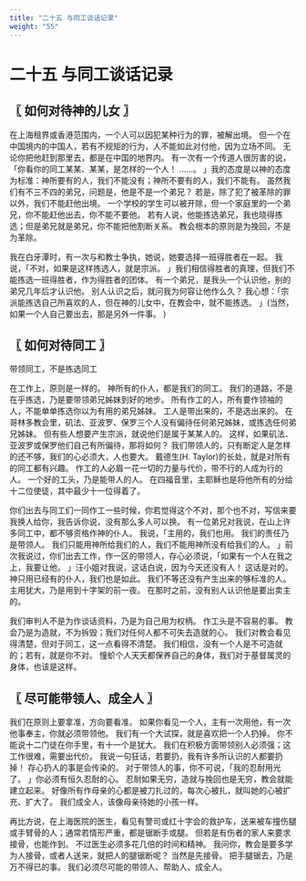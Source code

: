```yaml
---
title: "二十五 与同工谈话记录"
weight: "55"
---
```


# 二十五 与同工谈话记录


## 〖 如何对待神的儿女 〗

在上海租界或香港范围内，一个人可以因犯某种行为的罪，被解出境。
但一个在中国境内的中国人，若有不规矩的行为，人不能如此对付他，因为立场不同。
无论你把他赶到那里去，都是在中国的地界内。
有一次有一个传道人很厉害的说，「你看你的同工某某、某某，是怎样的一个人！
……。
」我的态度是以神的态度为标准：神所要有的人，我们不能没有；神所不要有的人，我们不能有。
虽然我们有不三不四的弟兄，问题是，他是不是一个弟兄？
若是，除了犯了被革除的罪以外，我们不能赶他出境。
一个学校的学生可以被开除，但一个家庭里的一个弟兄，你不能赶他出去，你不能不要他。
若有人说，他能拣选弟兄，我也晓得拣选；但是弟兄就是弟兄，你不能把他割断关系。
教会根本的原则是为挽回，不是为革除。

我在白牙潭时，有一次与和教士争执，她说，她要选择一班得胜者在一起。
我说，「不对，如果是这样拣选人，就是宗派。
」我们相信得胜者的真理，但我们不能拣选一班得胜者，作为得胜者的团体。
有一个弟兄，是我头一个认识他，别的弟兄几年后才认识他。
别人认识之后，就问我为何容让他作么久？
我心想：「宗派能拣选自己所喜欢的人，但在神的儿女中，在教会中，就不能拣选。
」(当然，如果一个人自己要出去，那是另外一件事。
)

## 〖 如何对待同工 〗

带领同工，不是拣选同工

在工作上，原则是一样的。
神所有的仆人，都是我们的同工。
我们的道路，不是在乎拣选，乃是要带领弟兄姊妹到好的地步。
所有作工的人，所有要作领袖的人，不能单单拣选你以为有用的弟兄姊妹。
工人是带出来的，不是选出来的。
在哥林多教会里，矶法、亚波罗、保罗三个人没有偏待任何弟兄姊妹，或拣选任何弟兄姊妹。
但有些人想要产生宗派，就说他们是属于某某人的。
这样，如果矶法、亚波罗或保罗他们自己有所偏待，那将如何？
我们带领人的，只有断定人是怎样的还不够，我们的心必须大，人也要大。
戴德生(H. Taylor)的长处，就是对所有的同工都有兴趣。
作工的人必眉一花一切的力量与代价，带不行的人成为行的人。
一个好的工头，乃是能带人的人。
在四福音里，主耶稣也是将他所有的分给十二位使徒，其中最少十一位得着了。

你们出去与同工们一同作工一些时候，你若觉得这个不对，那个也不对，写信来要我换人给你，我告诉你说，没有那么多人可以换。
有一位弟兄对我说，在山上许多同工中，都不够资格作神的仆人。
我说，「主用的，我们也用。
我们的责任乃是带领人。
我们只能用神所给我们的人，我们不能用神所没有给我们的人。
」前次我说过，你们出去工作，作一区的带领人，存心必须说，「如果有一个人在我之上，我要让他。
」汪小姐对我说，这话白说，因为今天还没有人！
这话是对的。
神只用已经有的仆人，我们也是如此。
我们不等还没有产生出来的够标准的人。
主用犹大，乃是用到十字架的前一夜。
在那时之前，没有别人认识他是要出卖主的。

我们审判人不是为作谈话资料，乃是为自己用为权柄。
作工头是不容易的事。
教会乃是为造就，不为拆毁；我们对任何人都不可失去造就的心。
我们对教会看见得清楚，但对于同工，这一点看得不清楚。
我们相信，没有一个人是不可造就的；若有，就是你不对。
憧蚧个人天天都保养自己的身体，我们对于基督属灵的身体，也该是这样。

## 〖 尽可能带领人、成全人 〗

我们在原则上要拿准，方向要看准。
如果你看见一个人，主有一次用他，有一次他事奉主，你就必须带领他。
我们有一个大试探，就是喜欢把一个人扔掉。
你不能说十二门徒在你手里，有十一个是犹大。
我们在积极方面带领别人必须强；这工作很难，需要出代价。
我说一句狂话，若要扔，我有许多所认识的人都要扔掉！
存心扔人的事是会传染的。
对于带领人的事，你不可说，「我的忍耐用光了。
」你必须有恒久忍耐的心。
忍耐如果无穷，造就与挽回也是无穷，教会就能建立起来。
好像所有作母亲的心都是被刀扎过的，每次心被扎，就叫她的心被扩充、扩大了。
我们成全人，该像母亲待她的小孩一样。

再比方说，在上海医院的医生，看见有警司或红十字会的救护车，送来被车撞伤腿或手臂骨的人；通常若情形严重，都是锯断手或腿。
但若是有伤者的家人来要求接骨，也能作到。
不过医生必须多花几倍的时间和精神。
我问你，教会是要多学为人接骨，或者人送来，就把人的腿锯断呢？
当然是先接骨。
把手腿锯去，乃是万不得已的事。
我们必须尽可能的带领人、帮助人、成全人。
